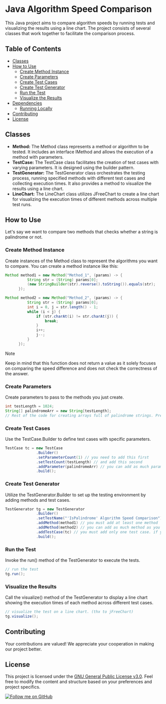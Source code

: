# Java Algorithm Speed Comparison
This Java project aims to compare algorithm speeds by running tests and visualizing the results using a line chart. The project consists of several classes that work together to facilitate the comparison process.

## Table of Contents
- [Classes](#classes)
- [How to Use](#how-to-use)
  - [Create Method Instance](#create-method-instance)
  - [Create Parameters](#create-parameters)
  - [Create Test Cases](#create-test-cases)
  - [Create Test Generator](#create-test-generator)
  - [Run the Test](#run-the-test)
  - [Visualize the Results](#visualize-the-results)
- [Dependencies](#dependencies)
  - [Running Locally](#running-locally)
- [Contributing](#contributing)
- [License](#license)

## Classes
  - **Method:**
  The Method class represents a method or algorithm to be tested. It includes an interface IMethod and allows the execution of a method with parameters.
  - **TestCase:**
  The TestCase class facilitates the creation of test cases with varying parameters. It is designed using the builder pattern.
  - **TestGenerator:**
  The TestGenerator class orchestrates the testing process, running specified methods with different test cases and collecting execution times. It also provides a method to visualize the results using a line chart.
  - **LineChart:**
  The LineChart class utilizes JFreeChart to create a line chart for visualizing the execution times of different methods across multiple test runs.
   
## How to Use
  Let's say we want to compare two methods that checks whether a string is palindrome or not.
  
  ### Create Method Instance
  Create instances of the Method class to represent the algorithms you want to compare. You can create a method instance like this:
  ```Java
  Method method1 = new Method("Method_1", (params) -> {
            String str = (String) params[0];
            (new StringBuilder(str).reverse().toString()).equals(str);
        });

  Method method2 = new Method("Method_2", (params) -> {
            String str = (String) params[0];
            int i = 0, j = str.length() - 1;
            while (i < j) {
                if (str.charAt(i) != str.charAt(j)) {
                    break;
                }
                i++;
                j--;
            }
        });
  ```
  > [!NOTE]
  > Keep in mind that this function does not return a value as it solely focuses on comparing the speed difference and does not check the correctness of the answer.

  ### Create Parameters
  Create parameters to pass to the methods you just create.
  ```Java
  int testLength = 1024;
  String[] palindromeArr = new String[testLength];
  // Rest of the code for creating arrays full of palindrome strings. Preferably strings with increasing length.
  ```

  ### Create Test Cases
  Use the TestCase.Builder to define test cases with specific parameters.
  ```Java
  TestCase tc = new TestCase
                .Builder()
                .setParameterCount(1) // you need to add this first
                .setTestCount(testLength) // and add this second
                .addParameter(palindromeArr) // you can add as much parameter as you want
                .build();
  ```

  ### Create Test Generator 
  Utilize the TestGenerator.Builder to set up the testing environment by adding methods and test cases.
  ```Java
  TestGenerator tg = new TestGenerator
                .Builder()
                .setTestName("'IsPalindrome' Algorithm Speed Comparison") // optional
                .addMethod(method1) // you must add at least one method
                .addMethod(method2) // you can add as much method as you want
                .addTestCase(tc) // you must add only one test case. if you add more than one the last one will be used
                .build();
  ```

  ### Run the Test 
  Invoke the run() method of the TestGenerator to execute the tests.
  ```Java
  // run the test 
  tg.run();
  ```

  ### Visualize the Results
  Call the visualize() method of the TestGenerator to display a line chart showing the execution times of each method across different test cases.
  ```Java
  // visualize the test on a line chart. (thx to jFreeChart)
  tg.visualize();
  ```

## Contributing
   Your contributions are valued! We appreciate your cooperation in making our project better.
   
## License
   This project is licensed under the [GNU General Public License v3.0](LICENSE). Feel free to modify the content and structure based on your preferences and project specifics.

[![Follow me on GitHub](https://img.shields.io/github/followers/iso53?label=Follow%20%40iso53&style=social)](https://github.com/iso53) 
